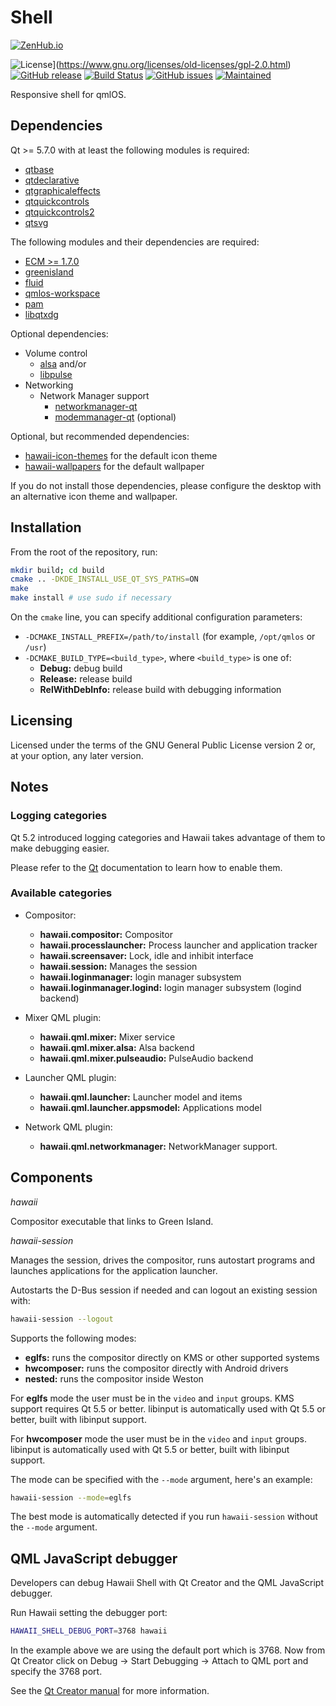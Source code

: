 Shell
=====

[![ZenHub.io](https://img.shields.io/badge/supercharged%20by-zenhub.io-blue.svg)](https://zenhub.io)

![License](https://img.shields.io/badge/license-GPLv2.0%2B-blue.svg)](https://www.gnu.org/licenses/old-licenses/gpl-2.0.html)
[![GitHub release](https://img.shields.io/github/release/qmlos/shell.svg)](https://github.com/qmlos/shell)
[![Build Status](https://travis-ci.org/qmlos/shell.svg?branch=develop)](https://travis-ci.org/qmlos/shell)
[![GitHub issues](https://img.shields.io/github/issues/qmlos/shell.svg)](https://github.com/qmlos/shell/issues)
[![Maintained](https://img.shields.io/maintenance/yes/2016.svg)](https://github.com/qmlos/shell/commits/develop)

Responsive shell for qmlOS.

## Dependencies

Qt >= 5.7.0 with at least the following modules is required:

 * [qtbase](http://code.qt.io/cgit/qt/qtbase.git)
 * [qtdeclarative](http://code.qt.io/cgit/qt/qtdeclarative.git)
 * [qtgraphicaleffects](http://code.qt.io/cgit/qt/qtgraphicaleffects.git)
 * [qtquickcontrols](http://code.qt.io/cgit/qt/qtquickcontrols.git)
 * [qtquickcontrols2](http://code.qt.io/cgit/qt/qtquickcontrols2.git)
 * [qtsvg](http://code.qt.io/cgit/qt/qtsvg.git)

The following modules and their dependencies are required:

 * [ECM >= 1.7.0](http://quickgit.kde.org/?p=extra-cmake-modules.git)
 * [greenisland](https://github.com/greenisland/greenisland)
 * [fluid](https://github.com/qmlos/fluid)
 * [qmlos-workspace](https://github.com/qmlos/workspace)
 * [pam](http://www.linux-pam.org/)
 * [libqtxdg](https://github.com/lxde/libqtxdg)

Optional dependencies:

 * Volume control
   * [alsa](http://www.alsa-project.org/main/index.php/Main_Page) and/or
   * [libpulse](https://wiki.freedesktop.org/www/Software/PulseAudio/)
 * Networking
   * Network Manager support
     * [networkmanager-qt](http://quickgit.kde.org/?p=networkmanager-qt.git)
     * [modemmanager-qt](http://quickgit.kde.org/?p=modemmanager-qt.git) (optional)

Optional, but recommended dependencies:

 * [hawaii-icon-themes](https://github.com/hawaii-desktop/hawaii-icon-themes) for the default icon theme
 * [hawaii-wallpapers](https://github.com/hawaii-desktop/hawaii-wallpapers) for the default wallpaper

If you do not install those dependencies, please configure the desktop with an
alternative icon theme and wallpaper.

## Installation

From the root of the repository, run:

```sh
mkdir build; cd build
cmake .. -DKDE_INSTALL_USE_QT_SYS_PATHS=ON
make
make install # use sudo if necessary
```

On the `cmake` line, you can specify additional configuration parameters:

 * `-DCMAKE_INSTALL_PREFIX=/path/to/install` (for example, `/opt/qmlos` or `/usr`)
 * `-DCMAKE_BUILD_TYPE=<build_type>`, where `<build_type>` is one of:
   * **Debug:** debug build
   * **Release:** release build
   * **RelWithDebInfo:** release build with debugging information

## Licensing

Licensed under the terms of the GNU General Public License version 2 or,
at your option, any later version.

## Notes

### Logging categories

Qt 5.2 introduced logging categories and Hawaii takes advantage of
them to make debugging easier.

Please refer to the [Qt](http://doc.qt.io/qt-5/qloggingcategory.html) documentation
to learn how to enable them.

### Available categories

 * Compositor:
   * **hawaii.compositor:** Compositor
   * **hawaii.processlauncher:** Process launcher and application tracker
   * **hawaii.screensaver:** Lock, idle and inhibit interface
   * **hawaii.session:** Manages the session
   * **hawaii.loginmanager:** login manager subsystem
   * **hawaii.loginmanager.logind:** login manager subsystem (logind backend)

 * Mixer QML plugin:
   * **hawaii.qml.mixer:** Mixer service
   * **hawaii.qml.mixer.alsa:** Alsa backend
   * **hawaii.qml.mixer.pulseaudio:** PulseAudio backend

 * Launcher QML plugin:
   * **hawaii.qml.launcher:** Launcher model and items
   * **hawaii.qml.launcher.appsmodel:** Applications model

 * Network QML plugin:
   * **hawaii.qml.networkmanager:** NetworkManager support.

## Components

*hawaii*

Compositor executable that links to Green Island.

*hawaii-session*

Manages the session, drives the compositor, runs autostart programs
and launches applications for the application launcher.

Autostarts the D-Bus session if needed and can logout an existing
session with:

```sh
hawaii-session --logout
```

Supports the following modes:

* **eglfs:** runs the compositor directly on KMS or other supported systems
* **hwcomposer:** runs the compositor directly with Android drivers
* **nested:** runs the compositor inside Weston

For **eglfs** mode the user must be in the ``video`` and ``input`` groups.
KMS support requires Qt 5.5 or better.
libinput is automatically used with Qt 5.5 or better, built with libinput support.

For **hwcomposer** mode the user must be in the ``video`` and ``input`` groups.
libinput is automatically used with Qt 5.5 or better, built with libinput support.

The mode can be specified with the ``--mode`` argument, here's an example:

```sh
hawaii-session --mode=eglfs
```

The best mode is automatically detected if you run ``hawaii-session``
without the ``--mode`` argument.

## QML JavaScript debugger

Developers can debug Hawaii Shell with Qt Creator and the QML JavaScript debugger.

Run Hawaii setting the debugger port:

```sh
HAWAII_SHELL_DEBUG_PORT=3768 hawaii
```

In the example above we are using the default port which is 3768.
Now from Qt Creator click on Debug -> Start Debugging -> Attach to QML port and specify
the 3768 port.

See the [Qt Creator manual](http://qt-project.org/doc/qtcreator-3.0/creator-debugging-qml.html) for more information.
